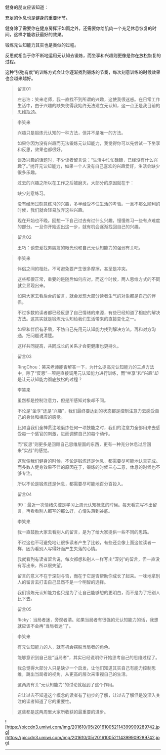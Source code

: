 健身的朋友应该知道：

充足的休息也是健身的重要环节。

健身除了需要你在健身房挥汗如雨之外，还需要你给肌肉一个充足休息恢复的时间，这样才能收获最好的效果。

锻炼元认知能力其实也是类似的过程。

反思就相当于你不断地运用元认知去锻炼，而坐享和兴趣则更像是你在放松恢复的过程。

这种“张弛有度”的训练方式会让你逐渐找到锻炼的节奏，每次刻意训练的时候效果也会越来越好。

> 留言01
> 
> 左志浩：笑来老师，我一直找不到所谓的兴趣，这使我很迷惑。在日常工作生活中，由于兴趣的缺失使得我始终无法建立元认知，这一点正是我目前的思维瓶颈。

> 李笑来
> 
> 兴趣只是锻炼元认知的一种方法，但并不是唯一的方法。
> 
> 如果你因为没有兴趣而无法锻炼元认知能力，我觉得你可以先尝试一下坐享和反思，效果也都很好。
> 
> 谈及兴趣的话题时，不少读者留言说：“生活中忙忙碌碌，已经没有什么兴趣了。”抛开元认知能力，如果一个人没有自己喜欢的兴趣爱好，生活会缺少很多乐趣。
> 
> 过去的兴趣之所以在工作之后被磨灭，大部分的原因就在于：
> 
> 缺少刻意练习。
> 
> 没有经历过刻意练习的兴趣，多半经受不住生活的考验。一旦不那么顺利的时候，我们就会轻易放弃这些兴趣。
> 
> 现在开始也不晚，回想一下自己过去有过什么兴趣，慢慢练习一些有点难度的部分。一旦你开始迈出这一步，就有机会逐渐找回自己的兴趣。

> 留言02
> 
> 王巧：谈恋爱找男朋友的眼光也和自己元认知能力的强弱有关吧。

> 李笑来
> 
> 伴侣之间的相处，不可避免要产生很多摩擦，甚至是冲突。
> 
> 这些都很正常，重要的是随后如何应对。而这个时候，两人思维方式的不同就会显现出来。
> 
> 如果大家去看后台的留言，就会发现大部分读者生气的对象都是自己的伴侣。
> 
> 不过多数的读者都已经反思了自己情绪的来源，有些已经知道了相应的解决方法。这其实就是锻炼元认知给我们生活带来的直接变化之一。
> 
> 如果和伴侣有矛盾，不妨自己先用元认知能力找到解决方法，再和对方沟通，把问题说清楚。
> 
> 这样共同提高，共同成长的关系才会更健康也更持久。

> 留言03
> 
> RingChou：笑来老师能否解答一下，为什么提高元认知能力的三点方法中，除了“反思”一项是直接调用元认知能力进行训练，而“坐享”和“兴趣”却是让元认知能力彻底放松的过程？

> 李笑来
> 
> 虽然都是控制注意力，但是所感知对象却不同。
> 
> 不论是“坐享”还是“兴趣”，我们最终要达到的状态都是控制注意力去感受自己的身体和相应的感觉。
> 
> 比如当我们全神贯注地磨炼任何一项技能之时，我们的注意力全部用来去感受每一个感官的刺激，进而调整自己的每个动作。
> 
> 而“反思”则更多是回顾自己思维层面的东西，更有一种充分休息过后回来“实战”的感觉。
> 
> 这就像我们健身的时候，不论是锻炼还是休息，都需要尽可能地认真完成。而多数人健身效果不佳的原因在于，锻炼的时候三心二意，休息的时候也不够专注。
> 
> 所以不论是锻炼还是休息，都需要尽可能地百分百投入。

> 留言04
> 
> 99：最近一次情绪失控是学习上周元认知概念的时候。每天看完写不出留言，再看看别人都写的那么好，心情失落到谷底。

> 李笑来
> 
> 我一直鼓励大家去看别人的留言，是为了给大家提供一些不同的思路。
> 
> 不过这也不可避免地让很多读者产生了比较，有些还会像上面这位读者一样，因为看别人写得好而产生失落的心情。
> 
> 我就看到有读者留言说，每次都想和别人一样写出“深刻”的留言，但一直没有写出来，所以很失望。
> 
> 留言的意义不在于深刻与否，而在于它是否帮助你成长了起来。一味地拿别人的留言去打击自己显然不是一个明智的选择。
> 
> 我们锻炼元认知能力也只是为了让自己能够想的更明白，而不是为了把别人比下去。

> 留言05
> 
> Ricky：当局者迷，旁观者清。如果当局者有很强的元认知能力的话，我想就应该不会再“当局者迷”了。

> 李笑来
> 
> 有元认知能力的人，就有机会摆脱当局者的角色。
> 
> 能够意识到自己是“当局者”，其实已经说明你开始思考自己的思维过程了。
> 
> 我总觉得大部分人只是缺少一个启发，让他们知道其实自己有能力控制思维，跳出当局者的视角，从更高的层次来审视自己的生活。
> 
> 这两周有关“元认知能力”的讨论就起到了这个作用。
> 
> 它让过去不知道这个概念的读者有了初步的了解，让过去了解但是没深入关注的读者知道了它的重要性。
> 
> 这些都是这两周里大家所收获的最重要的进步。

![https://piccdn3.umiwi.com/img/201610/05/201610052114399909289742.jpg](https://piccdn3.umiwi.com/img/201610/05/201610052114399909289742.jpg)

---
